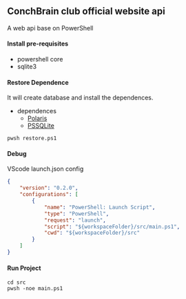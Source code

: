 ## ConchBrain club official website api

A web api base on PowerShell

#### Install pre-requisites

- powershell core
- sqlite3

#### Restore Dependence

It will create database and install the dependences.

- dependences
    - [Polaris](https://github.com/PowerShell/Polaris)
    - [PSSQLite](https://github.com/RamblingCookieMonster/PSSQLite)

```pwsh
pwsh restore.ps1
```

#### Debug

VScode launch.json config

```json
{
    "version": "0.2.0",
    "configurations": [
        {
            "name": "PowerShell: Launch Script",
            "type": "PowerShell",
            "request": "launch",
            "script": "${workspaceFolder}/src/main.ps1",
            "cwd": "${workspaceFolder}/src"
        }
    ]
}
```

#### Run Project

```pwsh
cd src
pwsh -noe main.ps1
```